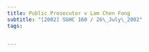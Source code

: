 ```yaml
---
title: Public Prosecutor v Lam Chen Fong 
subtitle: "[2002] SGHC 160 / 26\_July\_2002"
tags:


---
```


